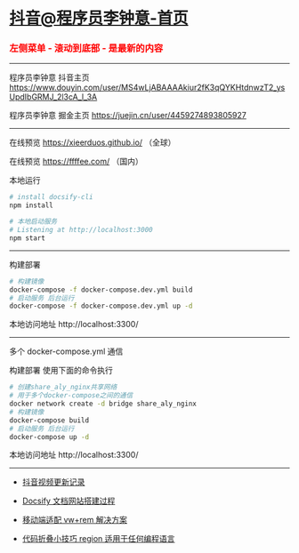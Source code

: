 # [抖音@程序员李钟意-首页](https://www.douyin.com/search/%E7%A8%8B%E5%BA%8F%E5%91%98%E6%9D%8E%E9%92%9F%E6%84%8F?source=normal_search&aid=4d36350f-3096-4c80-a221-3960a029e968&enter_from=personal_homepage&focus_method=)

<h3 style="color:red;">左侧菜单 - 滚动到底部 - 是最新的内容</h3>

---

程序员李钟意 抖音主页 https://www.douyin.com/user/MS4wLjABAAAAkiur2fK3qQYKHtdnwzT2_ysUpdIbGRMJ_2l3cA_l_3A <br>

程序员李钟意 掘金主页 https://juejin.cn/user/4459274893805927 <br>

---

在线预览 https://xieerduos.github.io/ （全球）

在线预览 https://ffffee.com/ （国内）

本地运行

```bash
# install docsify-cli
npm install

# 本地启动服务
# Listening at http://localhost:3000
npm start
```

---

构建部署

```bash
# 构建镜像
docker-compose -f docker-compose.dev.yml build
# 启动服务 后台运行
docker-compose -f docker-compose.dev.yml up -d
```

本地访问地址 http://localhost:3300/

---

多个 docker-compose.yml 通信

构建部署 使用下面的命令执行

```bash
# 创建share_aly_nginx共享网络
# 用于多个docker-compose之间的通信
docker network create -d bridge share_aly_nginx
# 构建镜像
docker-compose build
# 启动服务 后台运行
docker-compose up -d

```

本地访问地址 http://localhost:3300/

---

- [抖音视频更新记录](/douyin/README.md)

- [Docsify 文档网站搭建过程](/docsify/README.md)

- [移动端适配 vw+rem 解决方案](/frontend/移动端适配vw+rem解决方案.md)

- [代码折叠小技巧 region 适用于任何编程语言](/frontend/代码块收起region)
